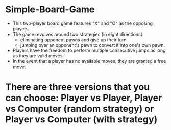 # Simple-Board-Game
- This two-player board game features "X" and "O" as the opposing players. 
- The game revolves around two strategies (in eight directions)
  - eliminating opponent pawns and give up their turn
  - jumping over an opponent's pawn to convert it into one's own pawn. 
- Players have the freedom to perform multiple consecutive jumps as long as they are valid moves. 
- In the event that a player has no available moves, they are granted a free move. 
# There are three versions that you can choose: Player vs Player, Player vs Computer (random strategy) or Player vs Computer (with strategy)
